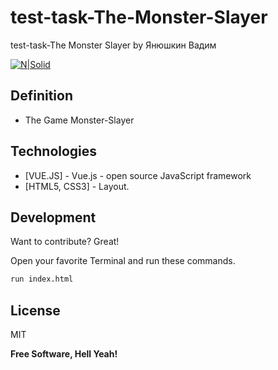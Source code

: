 # test-task-The-Monster-Slayer
test-task-The Monster Slayer by Янюшкин Вадим


[![N|Solid](https://i.ibb.co/vHpsNKL/logo.png)](https://nodesource.com/products/nsolid)
## Definition

- The Game Monster-Slayer



## Technologies
- [VUE.JS] - Vue.js - open source JavaScript framework
- [HTML5, CSS3] - Layout.




## Development

Want to contribute? Great!


Open your favorite Terminal and run these commands.


```sh
run index.html
```


## License

MIT

**Free Software, Hell Yeah!**
